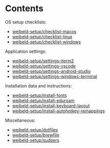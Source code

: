 # Contents

OS setup checklists:

- [weibeld-setup/checklist-macos](https://github.com/weibeld-setup/checklist-macos)
- [weibeld-setup/checklist-linux](https://github.com/weibeld-setup/checklist-linux)
- [weibeld-setup/checklist-windows](https://github.com/weibeld-setup/checklist-windows)

Application settings:

- [weibeld-setup/settings-iterm2](https://github.com/weibeld-setup/settings-iterm2)
- [weibeld-setup/settings-vscode](https://github.com/weibeld-setup/settings-vscode)
- [weibeld-setup/settings-android-studio](https://github.com/weibeld-setup/settings-android-studio)
- [weibeld-setup/settings-windows-terminal](https://github.com/weibeld-setup/settings-windows-terminal)

Installation data and instructions:

- [weibeld-setup/install-fonts](https://github.com/weibeld-setup/install-fonts)
- [weibeld-setup/install-eduroam](https://github.com/weibeld-setup/install-eduroam)
- [weibeld-setup/install-keyboard-layout](https://github.com/weibeld-setup/install-keyboard-layout)
- [weibeld-setup/install-autohotkey-remappings](https://github.com/weibeld-setup/install-autohotkey-remappings)

Miscellaneous:

- [weibeld-setup/dotfiles](https://github.com/weibeld-setup/dotfiles)
- [weibeld-setup/brewfile](https://github.com/weibeld-setup/brewfile)
- [weibeld-setup/sudoers](https://github.com/weibeld-setup/sudoers)
